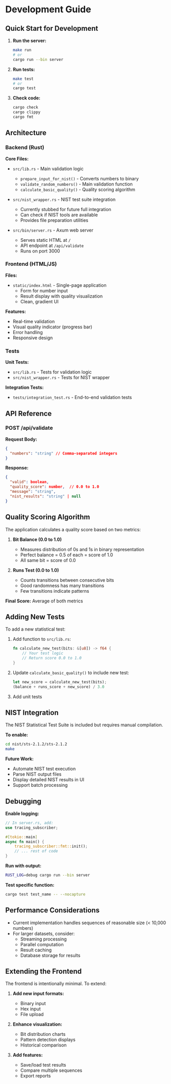 # Development Guide

## Quick Start for Development

1. **Run the server:**
   ```bash
   make run
   # or
   cargo run --bin server
   ```

2. **Run tests:**
   ```bash
   make test
   # or
   cargo test
   ```

3. **Check code:**
   ```bash
   cargo check
   cargo clippy
   cargo fmt
   ```

## Architecture

### Backend (Rust)

**Core Files:**
- `src/lib.rs` - Main validation logic
  - `prepare_input_for_nist()` - Converts numbers to binary
  - `validate_random_numbers()` - Main validation function
  - `calculate_basic_quality()` - Quality scoring algorithm

- `src/nist_wrapper.rs` - NIST test suite integration
  - Currently stubbed for future full integration
  - Can check if NIST tools are available
  - Provides file preparation utilities

- `src/bin/server.rs` - Axum web server
  - Serves static HTML at `/`
  - API endpoint at `/api/validate`
  - Runs on port 3000

### Frontend (HTML/JS)

**Files:**
- `static/index.html` - Single-page application
  - Form for number input
  - Result display with quality visualization
  - Clean, gradient UI

**Features:**
- Real-time validation
- Visual quality indicator (progress bar)
- Error handling
- Responsive design

### Tests

**Unit Tests:**
- `src/lib.rs` - Tests for validation logic
- `src/nist_wrapper.rs` - Tests for NIST wrapper

**Integration Tests:**
- `tests/integration_test.rs` - End-to-end validation tests

## API Reference

### POST /api/validate

**Request Body:**
```json
{
  "numbers": "string" // Comma-separated integers
}
```

**Response:**
```json
{
  "valid": boolean,
  "quality_score": number,  // 0.0 to 1.0
  "message": "string",
  "nist_results": "string" | null
}
```

## Quality Scoring Algorithm

The application calculates a quality score based on two metrics:

1. **Bit Balance (0.0 to 1.0)**
   - Measures distribution of 0s and 1s in binary representation
   - Perfect balance = 0.5 of each = score of 1.0
   - All same bit = score of 0.0

2. **Runs Test (0.0 to 1.0)**
   - Counts transitions between consecutive bits
   - Good randomness has many transitions
   - Few transitions indicate patterns

**Final Score:** Average of both metrics

## Adding New Tests

To add a new statistical test:

1. Add function to `src/lib.rs`:
   ```rust
   fn calculate_new_test(bits: &[u8]) -> f64 {
       // Your test logic
       // Return score 0.0 to 1.0
   }
   ```

2. Update `calculate_basic_quality()` to include new test:
   ```rust
   let new_score = calculate_new_test(bits);
   (balance + runs_score + new_score) / 3.0
   ```

3. Add unit tests

## NIST Integration

The NIST Statistical Test Suite is included but requires manual compilation.

**To enable:**
```bash
cd nist/sts-2.1.2/sts-2.1.2
make
```

**Future Work:**
- Automate NIST test execution
- Parse NIST output files
- Display detailed NIST results in UI
- Support batch processing

## Debugging

**Enable logging:**
```rust
// In server.rs, add:
use tracing_subscriber;

#[tokio::main]
async fn main() {
    tracing_subscriber::fmt::init();
    // ... rest of code
}
```

**Run with output:**
```bash
RUST_LOG=debug cargo run --bin server
```

**Test specific function:**
```bash
cargo test test_name -- --nocapture
```

## Performance Considerations

- Current implementation handles sequences of reasonable size (< 10,000 numbers)
- For larger datasets, consider:
  - Streaming processing
  - Parallel computation
  - Result caching
  - Database storage for results

## Extending the Frontend

The frontend is intentionally minimal. To extend:

1. **Add new input formats:**
   - Binary input
   - Hex input
   - File upload

2. **Enhance visualization:**
   - Bit distribution charts
   - Pattern detection displays
   - Historical comparison

3. **Add features:**
   - Save/load test results
   - Compare multiple sequences
   - Export reports

